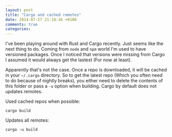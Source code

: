 ```yaml
---
layout: post
title: "Cargo and cached remotes"
date: 2014-07-27 21:18:16 +0100
comments: true
categories: 
---
```


I've been playing around with Rust and Cargo recently. Just seems like the next thing to do. Coming from ```node``` and ```npm``` world I'm used to have versioned packages. Once I noticed that versions were missing from Cargo I assumed it would always get the lastest (For now at least).

Apparently that's not the case. Once a repo is downloaded, it will be cached in your ```~/.cargo``` directory. So to get the latest repo (Which you often need to do because of nightly breaks), you either need to delete the contents of this folder or pass a ```-u``` option when building. Cargo by default does not updates remotes.

Used cached repos when possible:

```
cargo build
```

Updates all remotes:

```
cargo -u build
```